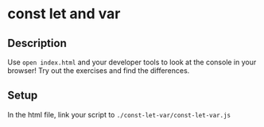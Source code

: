 # const let and var

## Description

Use `open index.html` and your developer tools to look at the console in your browser! Try out the exercises and find the differences. 

## Setup

In the html file, link your script to `./const-let-var/const-let-var.js`